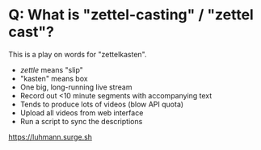 # Q: What is "zettel-casting" / "zettel cast"?

This is a play on words for "zettelkasten".

* *zettle* means "slip"
* "kasten" means box
* One big, long-running live stream
* Record out <10 minute segments with accompanying text
* Tends to produce lots of videos (blow API quota)
* Upload all videos from web interface
* Run a script to sync the descriptions

https://luhmann.surge.sh

